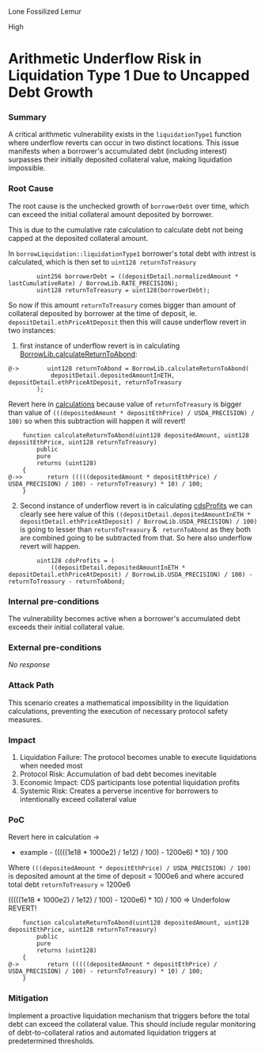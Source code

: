 Lone Fossilized Lemur

High

# Arithmetic Underflow Risk in Liquidation Type 1 Due to Uncapped Debt Growth

### Summary

A critical arithmetic vulnerability exists in the `liquidationType1` function where underflow reverts can occur in two distinct locations. This issue manifests when a borrower's accumulated debt (including interest) surpasses their initially deposited collateral value, making liquidation impossible.

### Root Cause

The root cause is the unchecked growth of `borrowerDebt` over time, which can exceed the initial collateral amount deposited by borrower.

This is due to the cumulative rate calculation to calculate debt not being capped at the deposited collateral amount. 

In `borrowLiquidation::liquidationType1` borrower's total debt with intrest is calculated, which is then set to `uint128 returnToTreasury`

```solidity
        uint256 borrowerDebt = ((depositDetail.normalizedAmount * lastCumulativeRate) / BorrowLib.RATE_PRECISION);
        uint128 returnToTreasury = uint128(borrowerDebt);
```

So now if this amount `returnToTreasury` comes bigger than amount of collateral deposited by borrower at the time of deposit, ie. `depositDetail.ethPriceAtDeposit` then this will cause underflow revert in two instances:

1. first instance of underflow revert is in calculating [BorrowLib.calculateReturnToAbond](https://github.com/sherlock-audit/2024-11-autonomint/blob/0d324e04d4c0ca306e1ae4d4c65f0cb9d681751b/Blockchain/Blockchian/contracts/Core_logic/borrowLiquidation.sol#L209): 

```solidity
@->        uint128 returnToAbond = BorrowLib.calculateReturnToAbond(
            depositDetail.depositedAmountInETH, depositDetail.ethPriceAtDeposit, returnToTreasury
        );
```  

Revert here in [calculations](https://github.com/sherlock-audit/2024-11-autonomint/blob/0d324e04d4c0ca306e1ae4d4c65f0cb9d681751b/Blockchain/Blockchian/contracts/lib/BorrowLib.sol#L143) 
because value of `returnToTreasury` is bigger than value of `(((depositedAmount * depositEthPrice) / USDA_PRECISION) / 100)` so when this subtraction will happen it will revert!  

```solidity
    function calculateReturnToAbond(uint128 depositedAmount, uint128 depositEthPrice, uint128 returnToTreasury)
        public
        pure
        returns (uint128)
    {
@->>       return (((((depositedAmount * depositEthPrice) / USDA_PRECISION) / 100) - returnToTreasury) * 10) / 100;
    }
```

2. Second instance of underflow revert is in calculating [cdsProfits](https://github.com/sherlock-audit/2024-11-autonomint/blob/0d324e04d4c0ca306e1ae4d4c65f0cb9d681751b/Blockchain/Blockchian/contracts/Core_logic/borrowLiquidation.sol#L212) 
we can clearly see here value of this `((depositDetail.depositedAmountInETH * depositDetail.ethPriceAtDeposit) / BorrowLib.USDA_PRECISION) / 100)` is going to lesser than `returnToTreasury` & ` returnToAbond` as they both are combined going to be subtracted from that.
So here also underflow revert will happen.

```solidity
        uint128 cdsProfits = (
            ((depositDetail.depositedAmountInETH * depositDetail.ethPriceAtDeposit) / BorrowLib.USDA_PRECISION) / 100) - returnToTreasury - returnToAbond;
```


### Internal pre-conditions

The vulnerability becomes active when a borrower's accumulated debt exceeds their initial collateral value.

### External pre-conditions

_No response_

### Attack Path

This scenario creates a mathematical impossibility in the liquidation calculations, preventing the execution of necessary protocol safety measures.


### Impact

1. Liquidation Failure: The protocol becomes unable to execute liquidations when needed most
2. Protocol Risk: Accumulation of bad debt becomes inevitable
3. Economic Impact: CDS participants lose potential liquidation profits
4. Systemic Risk: Creates a perverse incentive for borrowers to intentionally exceed collateral value

### PoC

Revert here in calculation -> 

- example - (((((1e18 * 1000e2) / 1e12) / 100) - 1200e6) * 10) / 100
 
Where `(((depositedAmount * depositEthPrice) / USDA_PRECISION) / 100)` is deposited amount at the time of deposit = 1000e6
and where accured total debt `returnToTreasury` = 1200e6  

(((((1e18 * 1000e2) / 1e12) / 100) - 1200e6) * 10) / 100 => Underfolow REVERT!

```solidity
    function calculateReturnToAbond(uint128 depositedAmount, uint128 depositEthPrice, uint128 returnToTreasury)
        public
        pure
        returns (uint128)
    {
@->        return (((((depositedAmount * depositEthPrice) / USDA_PRECISION) / 100) - returnToTreasury) * 10) / 100;
    }
```

### Mitigation

Implement a proactive liquidation mechanism that triggers before the total debt can exceed the collateral value. This should include regular monitoring of debt-to-collateral ratios and automated liquidation triggers at predetermined thresholds.